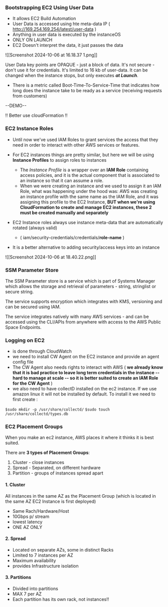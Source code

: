 
### Bootstrapping EC2 Using User Data

- It allows EC2 Build Automation
- User Data is accessed using hte meta-data IP ( http://169.254.169.254/latest/user-data )
- Anything in user data is executed by the instanceOS
- ONLY ON LAUNCH
- EC2 Doesn't interpret the data, it just passes the data

![[Screenshot 2024-10-06 at 16.18.37 1.png]]

User Data key points are OPAQUE - just a block of data. It's not secure - don't use it for credentials.
It's limited to 16 kb of user-data. It can be changed when the instance stops, but only executes ***at Launch***.

- There is a metric called Boot-Time-To-Service-Time that indicates how long does the instance take to be ready as a service (receiving requests from customers)

--DEMO--

!! Better use cloudFormation !!


### EC2 Instance Roles

- Until now we've used IAM Roles to grant services the access that they need in order to interact with other AWS services or features. 

- For EC2 instances things are pretty similar, but here we will be using **Instance Profiles** to assign roles to instances
	- The *Instance Profile* is a wrapper over an **IAM Role** containing access policies, and it is the actual component that is associated to an instance so that it can assume a role. 
	- When we were creating an instance and we used to assign it an IAM Role, what was happening under the hood was: AWS was creating an instance profile with the same name as the IAM Role, and it was assigning this profile to the EC2 Instance, **BUT when we're using CloudFormation to create and manage EC2 instances, these 2 must be created manually and separately**
- EC2 Instance roles always use instance meta-data that are automatically rotated (always valid)
	- ( iam/security-credentials/credentials/**role-name** )
- It is a better alternative to adding security/access keys into an instance

![[Screenshot 2024-10-06 at 18.40.22.png]]



### SSM Parameter Store

The SSM Parameter store is a service which is part of Systems Manager which allows the storage and retrieval of parameters - string, stringlist or secure string.

The service supports encryption which integrates with KMS, versioning and can be secured using IAM.

The service integrates natively with many AWS services - and can be accessed using the CLI/APIs from anywhere with access to the AWS Public Space Endpoints.

### Logging on EC2

- is done through CloudWatch
- we need to install CW Agent on the EC2 instance and provide an agent config file
- The CW Agent also needs rights to interact with AWS ( **we already know that it is bad practice to leave long term credentials in the instance -- hard to manage at scale --  so it is better suited to create an IAM Role for the CW Agent** )
- we also need to have collectD installed on the ec2 instance. If we use amazon linux it will not be installed by default. To install it we need to first create :

`$sudo mkdir -p /usr/share/collectd/`
`$sudo touch /usr/share/collectd/types.db`


### EC2 Placement Groups

When you make an ec2 instance, AWS places it where it thinks it is best suited.

There are **3 types of Placement Groups**:

1. Cluster - close instances
2. Spread - Separated, on different hardware
3. Partition - groups of instances spread apart

#### 1. Cluster

All instances in the same AZ as the Placement Group (which is located in the same AZ EC2 Instance is first deployed) 

- Same Rach/Hardware/Host 
- 10Gbps p/ stream 
- lowest latency
- ONE AZ ONLY

#### 2. Spread

- Located on separate AZs, some in distinct Racks
- Limited to 7 instances per AZ
- Maximum availability
- provides Infrastructure isolation


#### 3. Partitions

- Divided into partitions
- MAX 7 per AZ
- Each partition has its own rack, not instances!!





